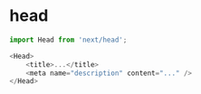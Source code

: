 # head

```javascript
import Head from 'next/head';

<Head>
    <title>...</title>
    <meta name="description" content="..." />
</Head>
```
